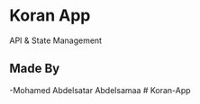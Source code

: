 # Koran App

API & State Management

## Made By

-Mohamed Abdelsatar Abdelsamaa
#   K o r a n - A p p  
 